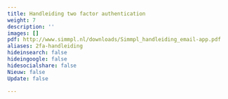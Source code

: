 ```yaml
---
title: Handleiding two factor authentication
weight: 7
description: ''
images: []
pdf: http://www.simmpl.nl/downloads/Simmpl_handleiding_email-app.pdf
aliases: 2fa-handleiding
hideinsearch: false
hideingoogle: false
hidesocialshare: false
Nieuw: false
Update: false

---
```

